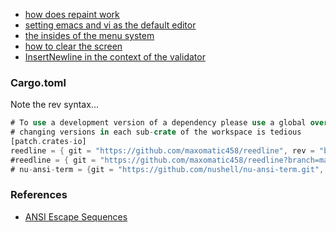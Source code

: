 
* [how does repaint work](./code.md)
* [setting emacs and vi as the default editor](./editor.md)
* [the insides of the menu system](./menu.md)
* [how to clear the screen](./screen.md)
* [InsertNewline in the context of the validator](./validator.md)

### Cargo.toml

Note the rev syntax...

```rust
# To use a development version of a dependency please use a global override here
# changing versions in each sub-crate of the workspace is tedious
[patch.crates-io]
reedline = { git = "https://github.com/maxomatic458/reedline", rev = "b6885642" }
#reedline = { git = "https://github.com/maxomatic458/reedline?branch=main#b6885642", branch = "main" }
# nu-ansi-term = {git = "https://github.com/nushell/nu-ansi-term.git", branch = "main"}
```

### References

* [ANSI Escape Sequences](./ansi-fnky.md)
